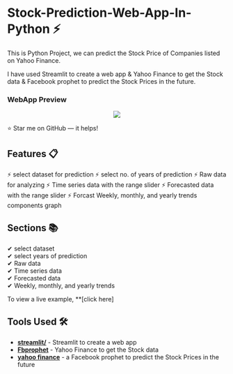 # Stock-Prediction-Web-App-In-Python ⚡
This is Python Project, we can predict the Stock Price 
of Companies listed on Yahoo Finance. 

I have used Streamlit to create a web app &
Yahoo Finance to get the Stock data &
Facebook prophet to predict the Stock Prices in the future.

### WebApp Preview 
<p align="center"> 
  <kbd>
    <a href="https://preemi" target="_blank"><img src="examples/preview.gif">
  </a>
  </kbd>
</p>

:star: Star me on GitHub — it helps!

## Features 📋
⚡ select dataset for prediction
⚡ select no. of years of prediction
⚡ Raw data for analyzing
⚡ Time series data with the range slider
⚡ Forecasted data with the range slider
⚡ Forcast Weekly, monthly, and yearly trends components graph

## Sections 📚
✔ select dataset\
✔ select years of prediction\
✔ Raw data\
✔ Time series data\
✔ Forecasted data\
✔ Weekly, monthly, and yearly trends

To view a live example, **[click here]

## Tools Used 🛠️
* [<b>streamlit/</b>](https://streamlit.io) - Streamlit to create a web app
* [<b>Fbprophet</b>](https://facebook.github.io/prophet/) - Yahoo Finance to get the Stock data
* [<b>yahoo finance</b>](https://finance.yahoo.com/) - a Facebook prophet to predict the Stock Prices in the future




